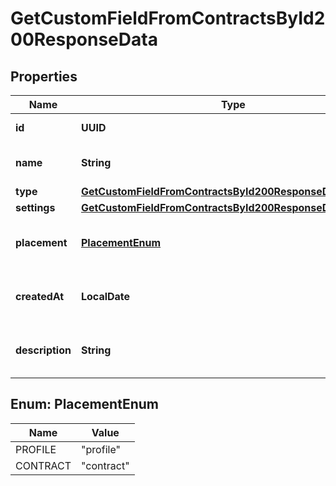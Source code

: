 

# GetCustomFieldFromContractsById200ResponseData


## Properties

| Name | Type | Description | Notes |
|------------ | ------------- | ------------- | -------------|
|**id** | **UUID** | Custom field id |  [optional] |
|**name** | **String** | Name of the custom field |  [optional] |
|**type** | [**GetCustomFieldFromContractsById200ResponseDataType**](GetCustomFieldFromContractsById200ResponseDataType.md) |  |  [optional] |
|**settings** | [**GetCustomFieldFromContractsById200ResponseDataSettings**](GetCustomFieldFromContractsById200ResponseDataSettings.md) |  |  [optional] |
|**placement** | [**PlacementEnum**](#PlacementEnum) | Valid placements for custom field |  [optional] |
|**createdAt** | **LocalDate** | Creation date of the custom field |  [optional] |
|**description** | **String** | Description of the custom field |  [optional] |



## Enum: PlacementEnum

| Name | Value |
|---- | -----|
| PROFILE | &quot;profile&quot; |
| CONTRACT | &quot;contract&quot; |



